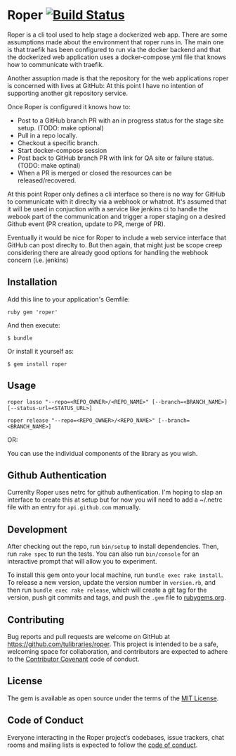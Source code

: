 # Roper [![Build Status](https://travis-ci.org/tulibraries/roper.svg?branch=master)](https://travis-ci.org/tulibraries/roper)

Roper is a cli tool used to help stage a dockerized web app.  There are some
assumptions made about the environment that roper runs in.  The main one is
that traefik has been configured to run via the docker backend and that the
dockerized web application uses a docker-compose.yml file that knows how to
communicate with traefik.

Another assuption made is that the repository for the web applications roper is
concerned with lives at GitHub: At this point I have no intention of supporting
another git repository service.

Once Roper is configured it knows how to:
* Post to a GitHub branch PR with an in progress status for the
  stage site setup. (TODO: make optional)
* Pull in a repo locally.
* Checkout a specific branch.
* Start docker-compose session
* Post back to GitHub branch PR with link for QA site or failure
  status. (TODO: make optinal)
* When a PR is merged or closed the resources can be released/recovered.

At this point Roper only defines a cli interface so there is no way for GitHub
to communicate with it direclty via a webhook or whatnot. It's assumed that it
will be used in conjuction with a service like jenkins ci to handle the webook
part of the communication and trigger a roper staging on a desired Github event
(PR creation, update to PR, merge of PR).

Eventually it would be nice for Roper to include a web service interface that
GitHub can post direclty to. But then again, that might just be scope creep
considering there are already good options for handling the webhook concern
(i.e. jenkins)

## Installation

Add this line to your application's Gemfile:

```ruby gem 'roper' ```

And then execute:

    $ bundle

Or install it yourself as:

    $ gem install roper

## Usage

`roper lasso "--repo=<REPO_OWNER>/<REPO_NAME>" [--branch=<BRANCH_NAME>] [--status-url=<STATUS_URL>]`

`roper release "--repo=<REPO_OWNER>/<REPO_NAME>" [--branch=<BRANCH_NAME>]`

OR:

You can use the individual components of the library as you wish.

## Github Authentication
Currenlty Roper uses netrc for github authentication.  I'm hoping to slap an interface to create this at setup but for now you will need to add a ~/.netrc file with an entry for `api.github.com` manually.

## Development

After checking out the repo, run `bin/setup` to install dependencies. Then, run
`rake spec` to run the tests. You can also run `bin/console` for an interactive
prompt that will allow you to experiment.

To install this gem onto your local machine, run `bundle exec rake install`. To
release a new version, update the version number in `version.rb`, and then run
`bundle exec rake release`, which will create a git tag for the version, push
git commits and tags, and push the `.gem` file to
[rubygems.org](https://rubygems.org).

## Contributing

Bug reports and pull requests are welcome on GitHub at
https://github.com/tulibraries/roper. This project is intended to be a safe,
welcoming space for collaboration, and contributors are expected to adhere to
the [Contributor Covenant](http://contributor-covenant.org) code of conduct.

## License

The gem is available as open source under the terms of the [MIT
License](http://opensource.org/licenses/MIT).

## Code of Conduct

Everyone interacting in the Roper project’s codebases, issue trackers, chat
rooms and mailing lists is expected to follow the [code of
conduct](https://github.com/tulibraries/roper/blob/master/CODE_OF_CONDUCT.md).
